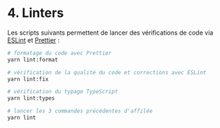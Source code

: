 # 4. Linters

Les scripts suivants permettent de lancer des vérifications de code via [ESLint](https://eslint.org/) et [Prettier](https://prettier.io/) :

```sh
# formatage du code avec Prettier
yarn lint:format

# vérification de la qualité du code et corrections avec ESLint
yarn lint:fix

# vérification du typage TypeScript
yarn lint:types

# lancer les 3 commandes précédentes d'affilée
yarn lint
```
